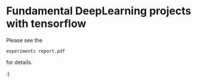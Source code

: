 # Fundamental DeepLearning projects with tensorflow

Please see the

`experiments report.pdf`

for details.

:)
